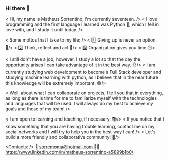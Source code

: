 ### Hi there 👋

<!--
**matheusorrentino/matheusorrentino** is a ✨ _special_ ✨ repository because its `README.md` (this file) appears on your GitHub profile. !-->
< Hi, my name is Matheus Sorrentino, i'm currently seventeen. />
< I love programming and the first language I learned was Python 🐍, which I fell in love with, and I study it until today. />

< Some mottos that I take to my life: />
< 1️⃣ Giving up is never an option. 💪/>
< 2️⃣ Think, reflect and act 🧠/>
< 3️⃣ Organization gives you time 🕒>


< I still don't have a job, however, I study a lot so that the day the opportunity arises I can take advantage of it in the best way. 👌/>
< I am currently studying web development to become a Full Stack developer and studying machine learning with python, as I believe that in the near future this knowledge will be extremely important. 😅/>

< Well, about what I can collaborate on projects, I tell you that in everything, as long as there is time for me to familiarize myself with the technologies and languages ​​that will be used. I will always do my best to achieve my goals and those of my team!  />

< I am open to learning and teaching, if necessary. 📚/>
< If you notice that I know something that you are having trouble learning, contact me on my social networks and I will try to help you in the best way I can! />
< Let's build a more friendly and collaborative community! 🌱/>

<Contacts: />
📧    sorremoma@hotmail.com
🧑💼 https://www.linkedin.com/in/matheus-sorrentino-a5899b1b0/

